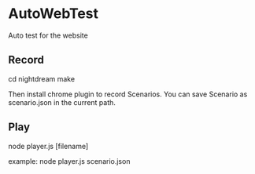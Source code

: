# AutoWebTest
Auto test for the website


Record
-------
cd nightdream
make

Then install chrome plugin to record Scenarios.
You can save Scenario as scenario.json in the current path.


Play
-------
node player.js [filename]

example: node player.js scenario.json